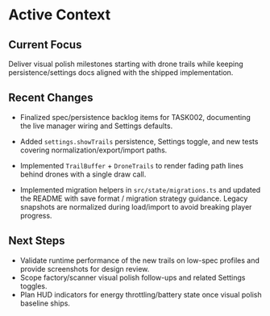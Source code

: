 # Active Context

## Current Focus

Deliver visual polish milestones starting with drone trails while keeping persistence/settings docs aligned with the shipped implementation.

## Recent Changes

- Finalized spec/persistence backlog items for TASK002, documenting the live manager wiring and Settings defaults.
- Added `settings.showTrails` persistence, Settings toggle, and new tests covering normalization/export/import paths.
- Implemented `TrailBuffer` + `DroneTrails` to render fading path lines behind drones with a single draw call.

- Implemented migration helpers in `src/state/migrations.ts` and updated the README with save format / migration strategy guidance. Legacy snapshots are normalized during load/import to avoid breaking player progress.

## Next Steps

- Validate runtime performance of the new trails on low-spec profiles and provide screenshots for design review.
- Scope factory/scanner visual polish follow-ups and related Settings toggles.
- Plan HUD indicators for energy throttling/battery state once visual polish baseline ships.
